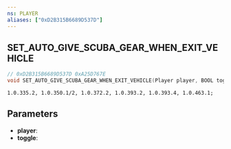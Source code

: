 ```yaml
---
ns: PLAYER
aliases: ["0xD2B315B6689D537D"]
---
```

## SET_AUTO_GIVE_SCUBA_GEAR_WHEN_EXIT_VEHICLE

```c
// 0xD2B315B6689D537D 0xA25D767E
void SET_AUTO_GIVE_SCUBA_GEAR_WHEN_EXIT_VEHICLE(Player player, BOOL toggle);
```

```
1.0.335.2, 1.0.350.1/2, 1.0.372.2, 1.0.393.2, 1.0.393.4, 1.0.463.1;  
```

## Parameters
* **player**: 
* **toggle**: 

